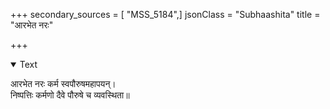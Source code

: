 +++
secondary_sources = [ "MSS_5184",]
jsonClass = "Subhaashita"
title = "आरभेत नरः"

+++

<details open><summary>Text</summary>

आरभेत नरः कर्म स्वपौरुषमहापयन्।  
निष्पत्तिः कर्मणो दैवे पौरुषे च व्यवस्थिता॥
</details>
